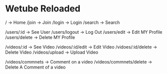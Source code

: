 # Wetube Reloaded

/ -> Home
/join -> Join
/login -> Login
/search -> Search

/users/:id -> See User
/users/logout -> Log Out
/users/edit -> Edit MY Profile
/users/delete -> Delete MY Profile

/videos/:id -> See Video
/videos/:id/edit -> Edit Video
/vidoes/:id/delete -> Delete Video
/videos/upload -> Upload Video

/videos/commnets -> Comment on a video
/videos/commnets/delete -> Delete A Comment of a video

